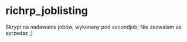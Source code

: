 # richrp_joblisting
Skrypt na nadawanie jobów, wykonany pod secondjob; Nie zezwalam za sprzedaz ;) 
